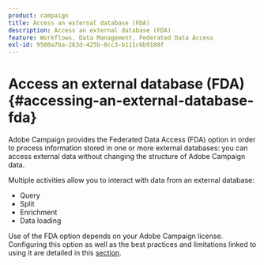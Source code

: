 ```yaml
---
product: campaign
title: Access an external database (FDA)
description: Access an external database (FDA)
feature: Workflows, Data Management, Federated Data Access
exl-id: 9500a7ba-263d-425b-8cc3-b111c6b9108f
---
```

# Access an external database (FDA){#accessing-an-external-database-fda}



Adobe Campaign provides the Federated Data Access (FDA) option in order to process information stored in one or more external databases: you can access external data without changing the structure of Adobe Campaign data.

Multiple activities allow you to interact with data from an external database:

* Query
* Split
* Enrichment
* Data loading

Use of the FDA option depends on your Adobe Campaign license. Configuring this option as well as the best practices and limitations linked to using it are detailed in this [section](../../installation/using/about-fda.md).
